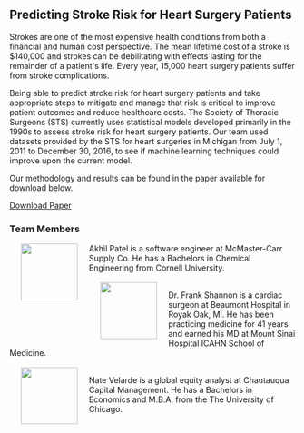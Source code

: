 ## Predicting Stroke Risk for Heart Surgery Patients

Strokes are one of the most expensive health conditions from both a financial and human cost perspective. The mean lifetime cost of a stroke is $140,000 and strokes can be debilitating with effects lasting for the remainder of a patient's life. Every year, 15,000 heart surgery patients suffer from stroke complications.

Being able to predict stroke risk for heart surgery patients and take appropriate steps to mitigate and manage that risk is critical to improve patient outcomes and reduce healthcare costs. The Society of Thoracic Surgeons (STS) currently uses statistical models developed primarily in the 1990s to assess stroke risk for heart surgery patients. Our team used datasets provided by the STS for heart surgeries in Michigan from July 1, 2011 to December 30, 2016, to see if machine learning techniques could improve upon the current model.

Our methodology and results can be found in the paper available for download below. 

<a href="Results.xlsx" download = "download">Download Paper</a>

### Team Members

<img src="https://raw.githubusercontent.com/asp82/w210CapstoneProject/master/website/Akhil.png" width="100" height="100" align="left" style="margin: 0px 20px">

Akhil Patel is a software engineer at McMaster-Carr Supply Co. He has a Bachelors in Chemical Engineering from Cornell University.
<br>
<br>
<img src="https://raw.githubusercontent.com/asp82/w210CapstoneProject/master/website/frank.jpg" width="100" height="100" align="left" style="margin: 0px 20px">

Dr. Frank Shannon is a cardiac surgeon at Beaumont Hospital in Royak Oak, MI. He has been practicing medicine for 41 years and earned his MD at Mount Sinai Hospital ICAHN School of Medicine.
<br>
<br>
<img src="https://raw.githubusercontent.com/asp82/w210CapstoneProject/master/website/Nate.jpg" width="100" height="100" align="left" style="margin: 0px 20px">

Nate Velarde is a global equity analyst at Chautauqua Capital Management.  He has a Bachelors in Economics and M.B.A. from the The University of Chicago.





